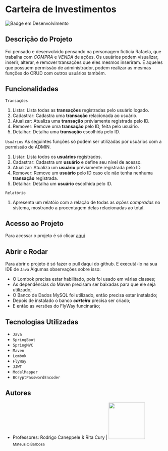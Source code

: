 # Carteira de Investimentos
![Badge em Desenvolvimento](http://img.shields.io/static/v1?label=STATUS&message=EM%20DESENVOLVIMENTO&color=GREEN&style=for-the-badge)

## Descrição do Projeto
Foi pensado e desenvolvido pensando na personagem fictícia Rafaela, que trabalha com *COMPRA* e *VENDA* de ações.
Os usuários podem visualizar, inserir, alterar, e remover transações que eles mesmos inseriram. E aqueles que possuem permissão de administrador, podem realizar as mesmas funções do CRUD com outros usuários também.

## Funcionalidades
`Transações`
1. Listar: Lista todas as **transações** registradas pelo usuário logado.
2. Cadastrar: Cadastra uma **transação** relacionada ao usuário.
3. Atualizar: Atualiza uma **transação** préviamente registrada pelo ID.
4. Remover: Remove uma **transação** pelo ID, feita pelo usuário.
5. Detalhar: Detalha uma **transação** escolhida pelo ID.

`Usuários`
As seguintes funções só podem ser utilizadas por usuários com a permissão de ADMIN.
1. Listar: Lista todos os **usuários** registrados.
2. Cadastrar: Cadastra um **usuário** e define seu nível de acesso.
3. Atualizar: Atualiza um **usuário** préviamente registrada pelo ID.
4. Remover: Remove um **usuário** pelo ID caso ele não tenha nenhuma **transação** registrada.
5. Detalhar: Detalha um **usuário** escolhida pelo ID.

`Relatório`
1. Apresenta um relatóio com a relação de todas as *ações compradas* no sistema, mostrando a procentagem delas relacionadas ao total.

## Acesso ao Projeto
Para acessar o projeto é só clicar [aqui](https://github.com/mateuscbarbosa/carteira-api)

## Abrir e Rodar
Para abrir o projeto é só fazer o pull daqui do github. E executá-lo na sua IDE de ```Java```
Algumas observações sobre isso:
* O Lombok precisa estar habilitado, pois foi usado em várias classes;
* As dependências do Maven precisam ser baixadas para que ele seja utilizado;
* O Banco de Dados MySQL foi utilizado, então precisa estar instalado;
* Depois de instalado o banco ***carteira*** precisa ser criado;
* E então as versões do FlyWay funcinarão;

## Tecnologias Utilizadas
* `Java`
* `SpringBoot`
* `SpringMVC`
* `Maven`
* `Lombok`
* `FlyWay`
* `JJWT`
* `ModelMapper`
* `BCryptPasswordEncoder`

## Autores
* Professores: Rodrigo Caneppele & Rita Cury
| [<img src="https://avatars.githubusercontent.com/u/37356058?v=4" width=115><br><sub>Mateus C Barbosa</sub>](https://github.com/mateuscbarbosa)

